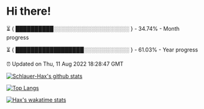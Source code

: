 # Hi there!

⏳ { ██████████░░░░░░░░░░░░░░░░░░░░ } - 34.74% - Month progress

⏳ { ██████████████████░░░░░░░░░░░░ } - 61.03% - Year progress

⏰ Updated on Thu, 11 Aug 2022 18:28:47 GMT


[![Schlauer-Hax's github stats](https://github-readme-stats.vercel.app/api?username=Schlauer-Hax&show_icons=true&theme=dark&count_private=true)](https://github.com/Schlauer-Hax)


[![Top Langs](https://github-readme-stats.vercel.app/api/top-langs/?username=Schlauer-Hax&layout=compact&theme=dark)](https://github.com/Schlauer-Hax?tab=repositories)


[![Hax's wakatime stats](https://github-readme-stats.vercel.app/api/wakatime?username=Hax&theme=dark)](https://wakatime.com/@Hax)

